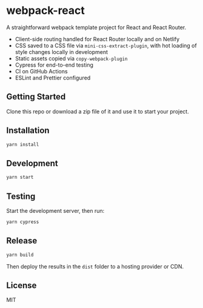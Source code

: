 # webpack-react

A straightforward webpack template project for React and React Router.

- Client-side routing handled for React Router locally and on Netlify
- CSS saved to a CSS file via `mini-css-extract-plugin`, with hot loading of style changes locally in development
- Static assets copied via `copy-webpack-plugin`
- Cypress for end-to-end testing
- CI on GitHub Actions
- ESLint and Prettier configured

## Getting Started

Clone this repo or download a zip file of it and use it to start your project.

## Installation

```bash
yarn install
```

## Development

```bash
yarn start
```

## Testing

Start the development server, then run:

```bash
yarn cypress
```

## Release

```bash
yarn build
```

Then deploy the results in the `dist` folder to a hosting provider or CDN.

## License

MIT
